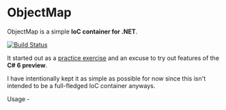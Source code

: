 # ObjectMap
ObjectMap is a simple **IoC container for .NET**. 

[![Build Status](https://travis-ci.org/robinmaben/ObjectMap.svg?branch=master)](https://travis-ci.org/robinmaben/ObjectMap)

It started out as a [practice exercise](http://blog.mabenrob.in/post/objetmap-reinventing-the-wheel-learning-by-synthesis) and an excuse to try out features of the **C# 6 preview**.

I have intentionally kept it as simple as possible for now since this isn't intended to be a full-fledged IoC container anyways.

Usage - 
